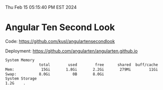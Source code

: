 Thu Feb 15 05:15:40 PM EST 2024

# Angular Ten Second Look

Code: https://github.com/kusl/angulartensecondlook

Deployment: https://github.com/angularten/angularten.github.io

```bash
System Memory
               total        used        free      shared  buff/cache   available
Mem:            15Gi       1.8Gi       2.2Gi       279Mi        11Gi        13Gi
Swap:          8.0Gi          0B       8.0Gi
System Storage
1.2G	.
```
